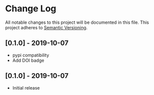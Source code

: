 # Change Log
All notable changes to this project will be documented in this file.
This project adheres to [Semantic Versioning](http://semver.org/).

## [0.1.0] - 2019-10-07
- pypi compatibility
- Add DOI badge

## [0.1.0] - 2019-10-07
- Initial release
